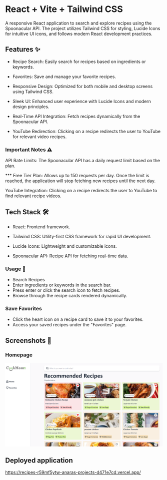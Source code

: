 # React + Vite + Tailwind CSS

A responsive React application to search and explore recipes using the Spoonacular API. The project utilizes Tailwind CSS for styling, Lucide Icons for intuitive UI icons, and follows modern React development practices.

## Features ✨

- Recipe Search: Easily search for recipes based on ingredients or keywords.

- Favorites: Save and manage your favorite recipes.

- Responsive Design: Optimized for both mobile and desktop screens using Tailwind CSS.

- Sleek UI: Enhanced user experience with Lucide Icons and modern design principles.

- Real-Time API Integration: Fetch recipes dynamically from the Spoonacular API.

- YouTube Redirection: Clicking on a recipe redirects the user to YouTube for relevant video recipes.

### Important Notes ⚠️

API Rate Limits: The Spoonacular API has a daily request limit based on the plan.

*** Free Tier Plan: Allows up to 150 requests per day. Once the limit is reached, the application will stop fetching new recipes until the next day.

YouTube Integration: Clicking on a recipe redirects the user to YouTube to find relevant recipe videos.

## Tech Stack 🛠️

- React: Frontend framework.

- Tailwind CSS: Utility-first CSS framework for rapid UI development.

- Lucide Icons: Lightweight and customizable icons.

- Spoonacular API: Recipe API for fetching real-time data.

### Usage 🚀
* Search Recipes
* Enter ingredients or keywords in the search bar.
* Press enter or click the search icon to fetch recipes.
* Browse through the recipe cards rendered dynamically.

### Save Favorites
* Click the heart icon on a recipe card to save it to your favorites.
* Access your saved recipes under the "Favorites" page.

## Screenshots 📸

### Homepage
![Homepage Screenshot](./public/Screenshot_29.png)

## Deployed application
https://recipes-r59mf5ytw-anaras-projects-d471e7cd.vercel.app/